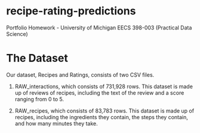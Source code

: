 # recipe-rating-predictions
Portfolio Homework - University of Michigan EECS 398-003 (Practical Data Science)

# The Dataset

Our dataset, Recipes and Ratings, consists of two CSV files.

1. RAW_interactions, which consists of 731,928 rows. This dataset is made up of reviews of recipes, including the text of the review and a score ranging from 0 to 5.

2. RAW_recipes, which consists of 83,783 rows. This dataset is made up of recipes, including the ingredients they contain, the steps they contain, and how many minutes they take.


